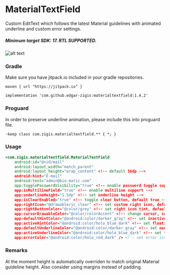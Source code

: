 # MaterialTextField

Custom EditText which follows the latest Material guidelines with animated underline and custom error settings. 
##### Minimum target SDK: 17. RTL SUPPORTED.

![alt text](https://github.com/edgar-zigis/MaterialTextField/blob/master/sample.gif?raw=true)

### Gradle
Make sure you have jitpack.io included in your gradle repositories.

```
maven { url "https://jitpack.io" }
```
```
implementation 'com.github.edgar-zigis:materialtextfield:1.4.2'
```
### Proguard
In order to preserve underline animation, please include this into proguard file.

```
-keep class com.zigis.materialtextfield.** { *; }
```
### Usage
``` xml
<com.zigis.materialtextfield.MaterialTextField
    android:id="@+id/mail"
    android:layout_width="match_parent"
    android:layout_height="wrap_content" <!-- default 56dp -->
    android:hint="E-mail"
    android:text="admin@bio-matic.com"
    app:togglePasswordVisibility="true" <!-- enable password toggle support -->
    app:isMultilineField="true" <!-- enable multiline support -->
    app:underlineHeight="1.5dp" <!-- set underline height -->
    app:isClearEnabled="true" <!-- toggle clear button, default true -->
    app:rightIcon="@drawable/ic_clear" <!-- set custom right icon, default null -->
    app:rightButtonColor="@color/grey" <!-- set right icon tint, default grey -->
    app:cursorDrawableColor="@color/colorAccent" <!-- change cursor, selection & selection handles color -->
    app:defaultHintColor="@android:color/darker_gray" <!-- set inactive hint color -->
    app:activeHintColor="@android:color/holo_blue_dark" <!-- set floating hint color -->
    app:defaultUnderlineColor="@android:color/darker_gray" <!-- set non-focused underline color -->
    app:activeUnderlineColor="@android:color/holo_blue_dark" <!-- set focused underline color -->
    app:errorColor="@android:color/holo_red_dark" /> <!-- set error icon, text and underline color -->
```
### Remarks
At the moment height is automatically overriden to match original Material guideline height. Also consider using margins instead of padding.
